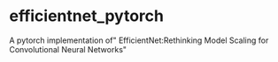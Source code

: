 # efficientnet_pytorch
A pytorch implementation of" EfficientNet:Rethinking Model Scaling for Convolutional Neural Networks"
